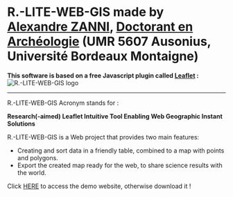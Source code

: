 # R.-LITE-WEB-GIS made by [Alexandre ZANNI](https://zanniadevweb.github.io/portfolio_zanni/), [Doctorant en Archéologie](https://ausonius.u-bordeaux-montaigne.fr/annuaire?chercheur=346) (UMR 5607 Ausonius, Université Bordeaux Montaigne)
**This software is based on a free Javascript plugin called [Leaflet](https://leafletjs.com/) :**
![R.-LITE-WEB-GIS logo](https://upload.wikimedia.org/wikipedia/commons/thumb/1/13/Leaflet_logo.svg/800px-Leaflet_logo.svg.png)

--------------------------------------------------------------------------------
R.-LITE-WEB-GIS Acronym stands for :

**Research(-aimed) Leaflet Intuitive Tool Enabling Web Geographic Instant Solutions**

R.-LITE-WEB-GIS is a Web project that provides two main features:
- Creating and sort data in a friendly table, combined to a map with points and polygons.
- Export the created map ready for the web, to share science results with the world.


Click [HERE]( https://zanniadevweb.github.io/cms_r-lite-web-gis/) to access the demo website, otherwise download it !
